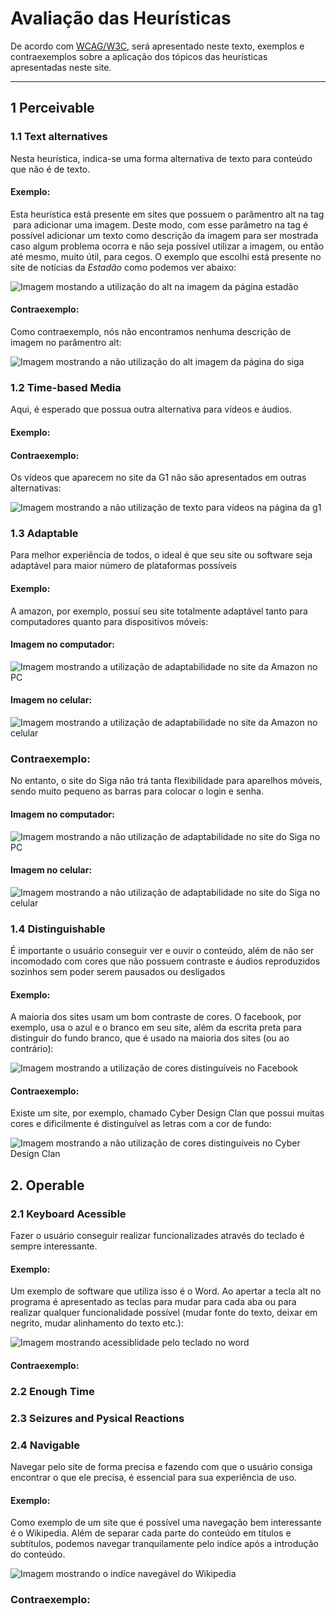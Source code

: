 # Avaliação das Heurísticas 

De acordo com [WCAG/W3C](https://www.w3.org/WAI/WCAG21/quickref/), será apresentado neste texto, exemplos e contraexemplos sobre a aplicação dos tópicos das heurísticas apresentadas neste site.
***
## 1 Perceivable

### 1.1 Text alternatives

Nesta heurística, indica-se uma forma alternativa de texto para conteúdo que não é de texto.

#### Exemplo:
Esta heurística está presente em sites que possuem o parâmentro alt na tag <img> para adicionar uma imagem. Deste modo, com esse parâmetro na tag é possível adicionar um texto como descrição da imagem para ser mostrada caso algum problema ocorra e não seja possível utilizar a imagem, ou então até mesmo, muito útil, para cegos. O exemplo que escolhi está presente no site de notícias da *Estadão* como podemos ver abaixo:

![Imagem mostando a utilização do alt na imagem da página estadão](imagens/1.1.1-text-alternatives.png)

#### Contraexemplo:
Como contraexemplo, nós não encontramos nenhuma descrição de imagem no parâmentro alt:

![Imagem mostrando a não utilização do alt imagem da página do siga](imagens/1.1.2-text-alternatives.png)

### 1.2 Time-based Media

Aqui, é esperado que possua outra alternativa para vídeos e áudios.

#### Exemplo:

#### Contraexemplo:
Os vídeos que aparecem no site da G1 não são apresentados em outras alternativas:

![Imagem mostrando a não utilização de texto para videos na página da g1](imagens/1.2.2-time-based-media.png)

### 1.3 Adaptable

Para melhor experiência de todos, o ideal é que seu site ou software seja adaptável para maior número de plataformas possíveis

#### Exemplo:
A amazon, por exemplo, possuí seu site totalmente adaptável tanto para computadores quanto para dispositivos móveis:

#### Imagem no computador:
![Imagem mostrando a utilização de adaptabilidade no site da Amazon no PC](imagens/1.3.1-adaptable.png)

#### Imagem no celular:
![Imagem mostrando a utilização de adaptabilidade no site da Amazon no celular](imagens/1.3.1-adaptable-mobile.png)

### Contraexemplo:

No entanto, o site do Siga não trá tanta flexibilidade para aparelhos móveis, sendo muito pequeno as barras para colocar o login e senha.

#### Imagem no computador:
![Imagem mostrando a não utilização de adaptabilidade no site do Siga no PC](imagens/1.3.2-adaptable.png)

#### Imagem no celular:
![Imagem mostrando a não utilização de adaptabilidade no site do Siga no celular](imagens/1.3.2-adaptable-mobile.png)

### 1.4 Distinguishable

É importante o usuário conseguir ver e ouvir o conteúdo, além de não ser incomodado com cores que não possuem contraste e áudios reproduzidos sozinhos sem poder serem pausados ou desligados

#### Exemplo:
A maioria dos sites usam um bom contraste de cores. O facebook, por exemplo, usa o azul e o branco em seu site, além da escrita preta para distinguir do fundo branco, que é usado na maioria dos sites (ou ao contrário):

![Imagem mostrando a utilização de cores distinguíveis no Facebook](imagens/1.4.1-distinguishable.png)

#### Contraexemplo:
Existe um site, por exemplo, chamado Cyber Design Clan que possui muitas cores e dificilmente é distinguível as letras com a cor de fundo:

![Imagem mostrando a não utilização de cores distinguíveis no Cyber Design Clan](imagens/1.4.2-distinguishable.png)

## 2. Operable

### 2.1 Keyboard Acessible

Fazer o usuário conseguir realizar funcionalizades através do teclado é sempre interessante.

#### Exemplo:
Um exemplo de software que utiliza isso é o Word. Ao apertar a tecla alt no programa é apresentado as teclas para mudar para cada aba ou para realizar qualquer funcionalidade possível (mudar fonte do texto, deixar em negrito, mudar alinhamento do texto etc.):

![Imagem mostrando acessiblidade pelo teclado no word](imagens/2.1.1-keyboard-acessible.png)

#### Contraexemplo:

### 2.2 Enough Time

### 2.3 Seizures and Pysical Reactions

### 2.4 Navigable

Navegar pelo site de forma precisa e fazendo com que o usuário consiga encontrar o que ele precisa, é essencial para sua experiência de uso.

#### Exemplo:
Como exemplo de um site que é possível uma navegação bem interessante é o Wikipedia. Além de separar cada parte do conteúdo em títulos e subtítulos, podemos navegar tranquilamente pelo indíce após a introdução do conteúdo.

![Imagem mostrando o indíce navegável do Wikipedia](imagens/2.4.1-navigable.png)

### Contraexemplo:
